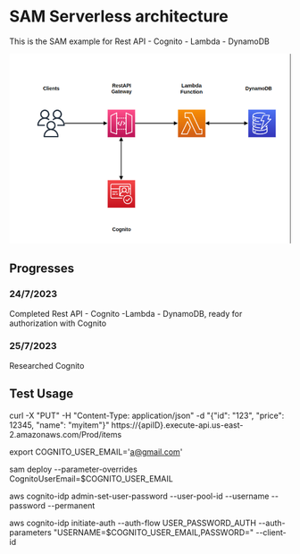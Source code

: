 # SAM Serverless architecture

This is the SAM example for Rest API - Cognito - Lambda - DynamoDB

![alt text](./simple.png)

## Progresses

### 24/7/2023 
Completed Rest API - Cognito -Lambda - DynamoDB, ready for authorization with Cognito

### 25/7/2023
Researched Cognito 


## Test Usage
curl -X "PUT" -H "Content-Type: application/json" -d "{\"id\": \"123\", \"price\": 12345, \"name\": \"myitem\"}" https://{apiID}.execute-api.us-east-2.amazonaws.com/Prod/items

export COGNITO_USER_EMAIL='a@gmail.com'

sam deploy --parameter-overrides CognitoUserEmail=$COGNITO_USER_EMAIL

aws cognito-idp admin-set-user-password --user-pool-id --username  --password --permanent

aws cognito-idp initiate-auth --auth-flow USER_PASSWORD_AUTH --auth-parameters "USERNAME=$COGNITO_USER_EMAIL,PASSWORD=" --client-id 